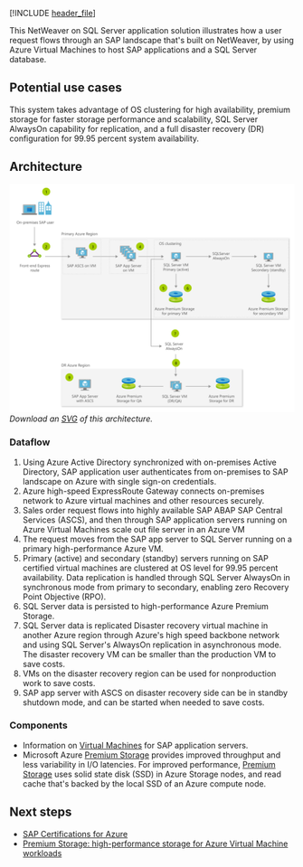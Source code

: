 [!INCLUDE [header_file](../../../includes/sol-idea-header.md)]

This NetWeaver on SQL Server application solution illustrates how a user request flows through an SAP landscape that's built on NetWeaver, by using Azure Virtual Machines to host SAP applications and a SQL Server database.

## Potential use cases

This system takes advantage of OS clustering for high availability, premium storage for faster storage performance and scalability, SQL Server AlwaysOn capability for replication, and a full disaster recovery (DR) configuration for 99.95 percent system availability.

## Architecture

![Architecture diagram](../media/sap-netweaver-on-sql-server.png)
*Download an [SVG](../media/sap-netweaver-on-sql-server.svg) of this architecture.*

### Dataflow

1. Using Azure Active Directory synchronized with on-premises Active Directory, SAP application user authenticates from on-premises to SAP landscape on Azure with single sign-on credentials.
1. Azure high-speed ExpressRoute Gateway connects on-premises network to Azure virtual machines and other resources securely.
1. Sales order request flows into highly available SAP ABAP SAP Central Services (ASCS), and then through SAP application servers running on Azure Virtual Machines scale out file server in an Azure VM
1. The request moves from the SAP app server to SQL Server running on a primary high-performance Azure VM.
1. Primary (active) and secondary (standby) servers running on SAP certified virtual machines are clustered at OS level for 99.95 percent availability.  Data replication is handled through SQL Server AlwaysOn in synchronous mode from primary to secondary, enabling zero Recovery Point Objective (RPO).
1. SQL Server data is persisted to high-performance Azure Premium Storage.
1. SQL Server data is replicated Disaster recovery virtual machine in another Azure region through Azure's high speed backbone network and using SQL Server's AlwaysOn replication in asynchronous mode. The disaster recovery VM can be smaller than the production VM to save costs.
1. VMs on the disaster recovery region can be used for nonproduction work to save costs.
1. SAP app server with ASCS on disaster recovery side can be in standby shutdown mode, and can be started when needed to save costs.

### Components

* Information on [Virtual Machines](https://azure.microsoft.com/services/virtual-machines) for SAP application servers.
* Microsoft Azure [Premium Storage](https://azure.microsoft.com/services/storage/disks) provides improved throughput and less variability in I/O latencies. For improved performance, [Premium Storage](https://azure.microsoft.com/services/storage/disks) uses solid state disk (SSD) in Azure Storage nodes, and read cache that's backed by the local SSD of an Azure compute node.

## Next steps

* [SAP Certifications for Azure](/azure/virtual-machines/workloads/sap/sap-certifications)
* [Premium Storage: high-performance storage for Azure Virtual Machine workloads](/azure/storage/storage-premium-storage)
